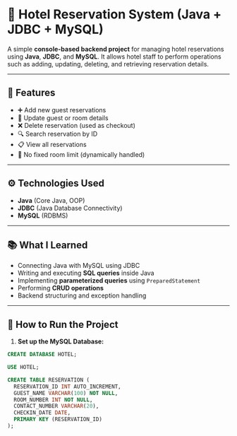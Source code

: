 # 🏨 Hotel Reservation System (Java + JDBC + MySQL)

A simple **console-based backend project** for managing hotel reservations using **Java**, **JDBC**, and **MySQL**. It allows hotel staff to perform operations such as adding, updating, deleting, and retrieving reservation details.

---

## 🚀 Features

- ➕ Add new guest reservations
- 📝 Update guest or room details
- ❌ Delete reservation (used as checkout)
- 🔍 Search reservation by ID
- 📋 View all reservations
- 🔄 No fixed room limit (dynamically handled)

---

## ⚙️ Technologies Used

- **Java** (Core Java, OOP)
- **JDBC** (Java Database Connectivity)
- **MySQL** (RDBMS)

---

## 📚 What I Learned

- Connecting Java with MySQL using JDBC
- Writing and executing **SQL queries** inside Java
- Implementing **parameterized queries** using `PreparedStatement`
- Performing **CRUD operations**
- Backend structuring and exception handling

---

## 🔧 How to Run the Project

1. **Set up the MySQL Database:**
```sql
CREATE DATABASE HOTEL;

USE HOTEL;

CREATE TABLE RESERVATION (
  RESERVATION_ID INT AUTO_INCREMENT,
  GUEST_NAME VARCHAR(100) NOT NULL,
  ROOM_NUMBER INT NOT NULL,
  CONTACT_NUMBER VARCHAR(20),
  CHECKIN_DATE DATE,
  PRIMARY KEY (RESERVATION_ID)
);

